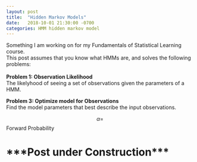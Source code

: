 ```yaml
---
layout: post
title:  "Hidden Markov Models"
date:   2018-10-01 21:30:00 -0700
categories: HMM hidden markov model
---
```

<script type="text/javascript" src="http://cdn.mathjax.org/mathjax/latest/MathJax.js?config=TeX-AMS-MML_HTMLorMML"></script>
Something I am working on for my Fundamentals of Statistical Learning course.<br>
This post assumes that you know what HMMs are, and solves the following problems:<br><br>
<b>Problem 1: Observation Likelihood</b>
<br>
The likelyhood of seeing a set of observations given the parameters of a HMM.

<b>Problem 3: Optimize model for Observations</b><br>
Find the model parameters that best describe the input observations.

$$\alpha = $$ Forward Probability

<h1><b>***Post under Construction***</b><h1>
